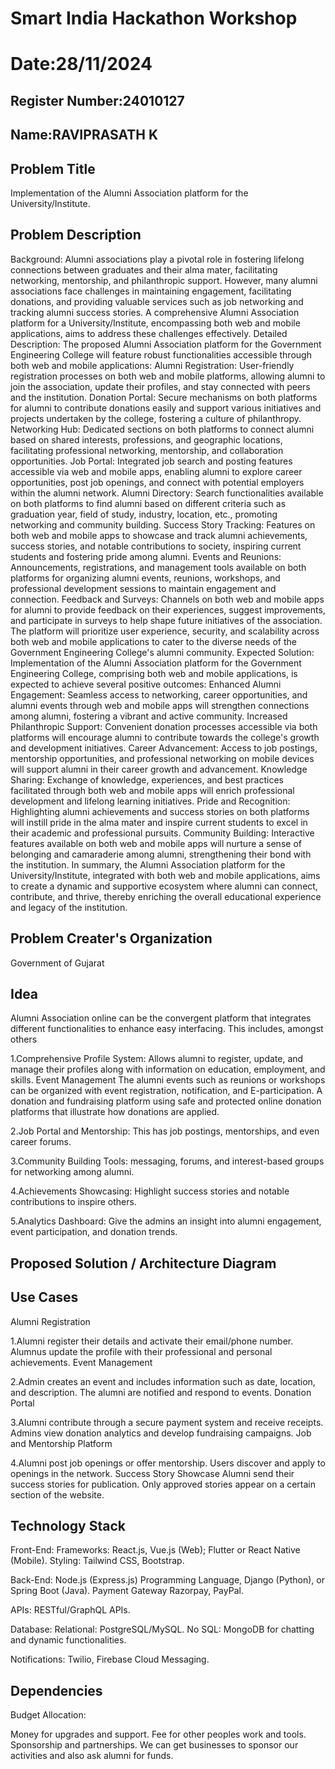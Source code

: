 # Smart India Hackathon Workshop
# Date:28/11/2024
## Register Number:24010127
## Name:RAVIPRASATH K
## Problem Title
Implementation of the Alumni Association platform for the University/Institute.
## Problem Description
Background: Alumni associations play a pivotal role in fostering lifelong connections between graduates and their alma mater, facilitating networking, mentorship, and philanthropic support. However, many alumni associations face challenges in maintaining engagement, facilitating donations, and providing valuable services such as job networking and tracking alumni success stories. A comprehensive Alumni Association platform for a University/Institute, encompassing both web and mobile applications, aims to address these challenges effectively. Detailed Description: The proposed Alumni Association platform for the Government Engineering College will feature robust functionalities accessible through both web and mobile applications: Alumni Registration: User-friendly registration processes on both web and mobile platforms, allowing alumni to join the association, update their profiles, and stay connected with peers and the institution. Donation Portal: Secure mechanisms on both platforms for alumni to contribute donations easily and support various initiatives and projects undertaken by the college, fostering a culture of philanthropy. Networking Hub: Dedicated sections on both platforms to connect alumni based on shared interests, professions, and geographic locations, facilitating professional networking, mentorship, and collaboration opportunities. Job Portal: Integrated job search and posting features accessible via web and mobile apps, enabling alumni to explore career opportunities, post job openings, and connect with potential employers within the alumni network. Alumni Directory: Search functionalities available on both platforms to find alumni based on different criteria such as graduation year, field of study, industry, location, etc., promoting networking and community building. Success Story Tracking: Features on both web and mobile apps to showcase and track alumni achievements, success stories, and notable contributions to society, inspiring current students and fostering pride among alumni. Events and Reunions: Announcements, registrations, and management tools available on both platforms for organizing alumni events, reunions, workshops, and professional development sessions to maintain engagement and connection. Feedback and Surveys: Channels on both web and mobile apps for alumni to provide feedback on their experiences, suggest improvements, and participate in surveys to help shape future initiatives of the association. The platform will prioritize user experience, security, and scalability across both web and mobile applications to cater to the diverse needs of the Government Engineering College's alumni community. Expected Solution: Implementation of the Alumni Association platform for the Government Engineering College, comprising both web and mobile applications, is expected to achieve several positive outcomes: Enhanced Alumni Engagement: Seamless access to networking, career opportunities, and alumni events through web and mobile apps will strengthen connections among alumni, fostering a vibrant and active community. Increased Philanthropic Support: Convenient donation processes accessible via both platforms will encourage alumni to contribute towards the college's growth and development initiatives. Career Advancement: Access to job postings, mentorship opportunities, and professional networking on mobile devices will support alumni in their career growth and advancement. Knowledge Sharing: Exchange of knowledge, experiences, and best practices facilitated through both web and mobile apps will enrich professional development and lifelong learning initiatives. Pride and Recognition: Highlighting alumni achievements and success stories on both platforms will instill pride in the alma mater and inspire current students to excel in their academic and professional pursuits. Community Building: Interactive features available on both web and mobile apps will nurture a sense of belonging and camaraderie among alumni, strengthening their bond with the institution. In summary, the Alumni Association platform for the University/Institute, integrated with both web and mobile applications, aims to create a dynamic and supportive ecosystem where alumni can connect, contribute, and thrive, thereby enriching the overall educational experience and legacy of the institution.
## Problem Creater's Organization

Government of Gujarat

## Idea

Alumni Association online can be the convergent platform that integrates different functionalities to enhance easy interfacing. This includes, amongst others

1.Comprehensive Profile System: Allows alumni to register, update, and manage their profiles along with information on education, employment, and skills.
Event Management The alumni events such as reunions or workshops can be organized with event registration, notification, and E-participation.
A donation and fundraising platform using safe and protected online donation platforms that illustrate how donations are applied.

2.Job Portal and Mentorship: This has job postings, mentorships, and even career forums.

3.Community Building Tools: messaging, forums, and interest-based groups for networking among alumni.

4.Achievements Showcasing: Highlight success stories and notable contributions to inspire others.

5.Analytics Dashboard: Give the admins an insight into alumni engagement, event participation, and donation trends.

## Proposed Solution / Architecture Diagram


## Use Cases

Alumni Registration

1.Alumni register their details and activate their email/phone number.
Alumnus update the profile with their professional and personal achievements.
Event Management

2.Admin creates an event and includes information such as date, location, and description.
The alumni are notified and respond to events.
Donation Portal

3.Alumni contribute through a secure payment system and receive receipts.
Admins view donation analytics and develop fundraising campaigns.
Job and Mentorship Platform

4.Alumni post job openings or offer mentorship.
Users discover and apply to openings in the network. Success Story Showcase Alumni send their success stories for publication. Only approved stories appear on a certain section of the website.

## Technology Stack
Front-End:
Frameworks: React.js, Vue.js (Web); Flutter or React Native (Mobile).
Styling: Tailwind CSS, Bootstrap.

Back-End:
Node.js (Express.js) Programming Language, Django (Python), or Spring Boot (Java).
Payment Gateway Razorpay, PayPal.

APIs: RESTful/GraphQL APIs.

Database:
 Relational: PostgreSQL/MySQL.
 No SQL: MongoDB for chatting and dynamic functionalities.

Notifications: Twilio, Firebase Cloud Messaging.

## Dependencies
Budget Allocation:

Money for upgrades and support. Fee for other peoples work and tools. Sponsorship and partnerships.
We can get businesses to sponsor our activities and also ask alumni for funds.
